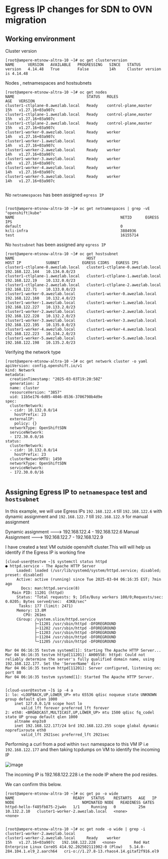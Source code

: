 # Egress IP changes for SDN to OVN migration

## Working environment

Cluster version

```
[root@ampere-mtsnow-altra-10 ~]# oc get clusterversion
NAME      VERSION   AVAILABLE   PROGRESSING   SINCE   STATUS
version   4.14.48   True        False         14h     Cluster version is 4.14.48
```

Nodes , netnamespaces and hostsubnets

```
[root@ampere-mtsnow-altra-10 ~]# oc get nodes
NAME                                STATUS   ROLES                  AGE   VERSION
cluster1-ctlplane-0.awezlab.local   Ready    control-plane,master   15h   v1.27.16+03a907c
cluster1-ctlplane-1.awezlab.local   Ready    control-plane,master   15h   v1.27.16+03a907c
cluster1-ctlplane-2.awezlab.local   Ready    control-plane,master   15h   v1.27.16+03a907c
cluster1-worker-0.awezlab.local     Ready    worker                 14h   v1.27.16+03a907c
cluster1-worker-1.awezlab.local     Ready    worker                 14h   v1.27.16+03a907c
cluster1-worker-2.awezlab.local     Ready    worker                 14h   v1.27.16+03a907c
cluster1-worker-3.awezlab.local     Ready    worker                 14h   v1.27.16+03a907c
cluster1-worker-4.awezlab.local     Ready    worker                 14h   v1.27.16+03a907c
cluster1-worker-5.awezlab.local     Ready    worker                 14h   v1.27.16+03a907c


```

No `netnamespaces` has been assigned `egress IP`

```

[root@ampere-mtsnow-altra-10 ~]# oc get netnamespaces | grep -vE "openshift|kube" 
NAME                                               NETID      EGRESS IPS
default                                            0          
kcli-infra                                         3884936    
test                                               16155714   

```

No `hostsubnet` has been assigned any `egress IP`

```
[root@ampere-mtsnow-altra-10 ~]# oc get hostsubnet
NAME                                HOST                                HOST IP           SUBNET          EGRESS CIDRS   EGRESS IPS
cluster1-ctlplane-0.awezlab.local   cluster1-ctlplane-0.awezlab.local   192.168.122.144   10.134.0.0/23                  
cluster1-ctlplane-1.awezlab.local   cluster1-ctlplane-1.awezlab.local   192.168.122.19    10.132.0.0/23                  
cluster1-ctlplane-2.awezlab.local   cluster1-ctlplane-2.awezlab.local   192.168.122.71    10.133.0.0/23                  
cluster1-worker-0.awezlab.local     cluster1-worker-0.awezlab.local     192.168.122.160   10.132.4.0/23                  
cluster1-worker-1.awezlab.local     cluster1-worker-1.awezlab.local     192.168.122.227   10.133.2.0/23                  
cluster1-worker-2.awezlab.local     cluster1-worker-2.awezlab.local     192.168.122.228   10.132.2.0/23                  
cluster1-worker-3.awezlab.local     cluster1-worker-3.awezlab.local     192.168.122.195   10.135.0.0/23                  
cluster1-worker-4.awezlab.local     cluster1-worker-4.awezlab.local     192.168.122.223   10.134.2.0/23                  
cluster1-worker-5.awezlab.local     cluster1-worker-5.awezlab.local     192.168.122.198   10.135.2.0/23                  

```

Verifying the network type

```
[root@ampere-mtsnow-altra-10 ~]# oc get network cluster -o yaml
apiVersion: config.openshift.io/v1
kind: Network
metadata:
  creationTimestamp: "2025-03-03T19:20:50Z"
  generation: 2
  name: cluster
  resourceVersion: "3857"
  uid: 11b5e176-6d05-4046-8536-3706798b4d9e
spec:
  clusterNetwork:
  - cidr: 10.132.0.0/14
    hostPrefix: 23
  externalIP:
    policy: {}
  networkType: OpenShiftSDN
  serviceNetwork:
  - 172.30.0.0/16
status:
  clusterNetwork:
  - cidr: 10.132.0.0/14
    hostPrefix: 23
  clusterNetworkMTU: 1450
  networkType: OpenShiftSDN
  serviceNetwork:
  - 172.30.0.0/16


```

## Assigning Egress IP to `netnamespace` test and `hostsubnet `

In this example, we will use Egress IPs ` 192.168.122.4 ` till `192.168.122.6` with dynamic assignment and `192.168.122.7` till `192.168.122.9` for manual assignment

Dynamic assignment ---> 192.168.122.4 - 192.168.122.6
Manual Assignment ---> 192.168.122.7 - 192.168.122.9



I have created a test VM outside openshift cluster.This will will help us identify if the Egress IP is working fine

```
[cloud-user@testvm ~]$ systemctl status httpd
● httpd.service - The Apache HTTP Server
     Loaded: loaded (/usr/lib/systemd/system/httpd.service; disabled; preset: disabled)
     Active: active (running) since Tue 2025-03-04 06:16:35 EST; 7min ago
       Docs: man:httpd.service(8)
   Main PID: 11201 (httpd)
     Status: "Total requests: 9; Idle/Busy workers 100/0;Requests/sec: 0.0205; Bytes served/sec:  43KB/sec"
      Tasks: 177 (limit: 2471)
     Memory: 13.8M
        CPU: 261ms
     CGroup: /system.slice/httpd.service
             ├─11201 /usr/sbin/httpd -DFOREGROUND
             ├─11202 /usr/sbin/httpd -DFOREGROUND
             ├─11203 /usr/sbin/httpd -DFOREGROUND
             ├─11204 /usr/sbin/httpd -DFOREGROUND
             └─11205 /usr/sbin/httpd -DFOREGROUND

Mar 04 06:16:35 testvm systemd[1]: Starting The Apache HTTP Server...
Mar 04 06:16:35 testvm httpd[11201]: AH00558: httpd: Could not reliably determine the server's fully qualified domain name, using 192.168.122.177. Set the 'ServerName' dir>
Mar 04 06:16:35 testvm httpd[11201]: Server configured, listening on: port 80
Mar 04 06:16:35 testvm systemd[1]: Started The Apache HTTP Server.


[cloud-user@testvm ~]$ ip -4 a
1: lo: <LOOPBACK,UP,LOWER_UP> mtu 65536 qdisc noqueue state UNKNOWN group default qlen 1000
    inet 127.0.0.1/8 scope host lo
       valid_lft forever preferred_lft forever
2: eth0: <BROADCAST,MULTICAST,UP,LOWER_UP> mtu 1500 qdisc fq_codel state UP group default qlen 1000
    altname enp3s0
    inet 192.168.122.177/24 brd 192.168.122.255 scope global dynamic noprefixroute eth0
       valid_lft 2921sec preferred_lft 2921sec
```

Performing a curl from a pod within `test` namespace to this VM IP i.e `192.168.122.177` and then taking tcpdumps on VM to identify the incoming IP 

![image](https://github.com/user-attachments/assets/dd4da418-dd40-4dca-b74d-3363b8618a9b)

The incoming IP is 192.168.122.228 i.e the node IP where the pod resides.

We can confirm this below.

```
[root@ampere-mtsnow-altra-10 ~]# oc get po -o wide
NAME                          READY   STATUS    RESTARTS   AGE   IP            NODE                              NOMINATED NODE   READINESS GATES
httpd-hello-f485fb875-2jw4n   1/1     Running   0          25m   10.132.2.10   cluster1-worker-2.awezlab.local   <none>           <none>


[root@ampere-mtsnow-altra-10 ~]# oc get node -o wide | grep -i cluster1-worker-2.awezlab.local
cluster1-worker-2.awezlab.local     Ready    worker                 15h   v1.27.16+03a907c   192.168.122.228   <none>        Red Hat Enterprise Linux CoreOS 414.92.202502111902-0 (Plow)   5.14.0-284.104.1.el9_2.aarch64   cri-o://1.27.8-13.rhaos4.14.gitaf2f916.el9
```






